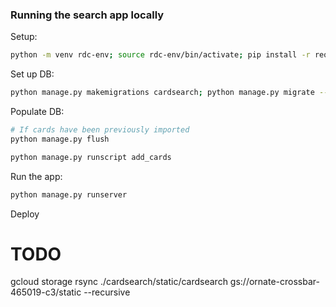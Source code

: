 ### Running the search app locally

Setup:
```sh
python -m venv rdc-env; source rdc-env/bin/activate; pip install -r requirements.txt
```

Set up DB:
```sh
python manage.py makemigrations cardsearch; python manage.py migrate --run-syncdb
```

Populate DB:
```sh
# If cards have been previously imported
python manage.py flush
```

```sh
python manage.py runscript add_cards
```

Run the app:
```sh
python manage.py runserver
```

Deploy
# TODO
gcloud storage rsync ./cardsearch/static/cardsearch gs://ornate-crossbar-465019-c3/static --recursive